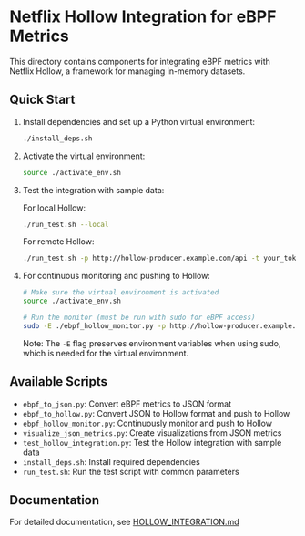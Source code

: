 # Netflix Hollow Integration for eBPF Metrics

This directory contains components for integrating eBPF metrics with Netflix Hollow, a framework for managing in-memory datasets.

## Quick Start

1. Install dependencies and set up a Python virtual environment:
   ```bash
   ./install_deps.sh
   ```

2. Activate the virtual environment:
   ```bash
   source ./activate_env.sh
   ```

3. Test the integration with sample data:

   For local Hollow:
   ```bash
   ./run_test.sh --local
   ```

   For remote Hollow:
   ```bash
   ./run_test.sh -p http://hollow-producer.example.com/api -t your_token
   ```

4. For continuous monitoring and pushing to Hollow:
   ```bash
   # Make sure the virtual environment is activated
   source ./activate_env.sh

   # Run the monitor (must be run with sudo for eBPF access)
   sudo -E ./ebpf_hollow_monitor.py -p http://hollow-producer.example.com/api -t your_token -i 300
   ```
   Note: The `-E` flag preserves environment variables when using sudo, which is needed for the virtual environment.

## Available Scripts

- `ebpf_to_json.py`: Convert eBPF metrics to JSON format
- `ebpf_to_hollow.py`: Convert JSON to Hollow format and push to Hollow
- `ebpf_hollow_monitor.py`: Continuously monitor and push to Hollow
- `visualize_json_metrics.py`: Create visualizations from JSON metrics
- `test_hollow_integration.py`: Test the Hollow integration with sample data
- `install_deps.sh`: Install required dependencies
- `run_test.sh`: Run the test script with common parameters

## Documentation

For detailed documentation, see [HOLLOW_INTEGRATION.md](HOLLOW_INTEGRATION.md)
